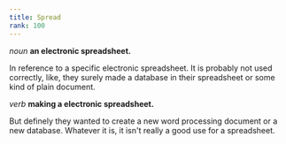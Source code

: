 ```yaml
---
title: Spread
rank: 100
---
```

*noun* **an electronic spreadsheet.**


In reference to a specific electronic spreadsheet.  It is probably not used correctly, like, they surely made a database in their spreadsheet or some kind of plain document.


*verb* **making a electronic spreadsheet.**


But definely they wanted to create a new word processing document or a new database.  Whatever it is, it isn't really a good use for a spreadsheet.